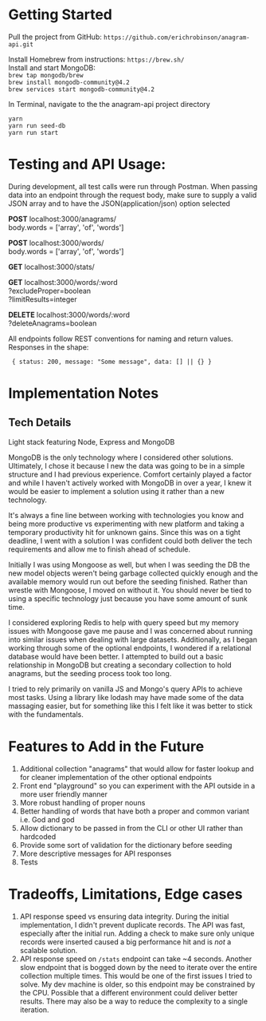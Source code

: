 # Getting Started

Pull the project from GitHub: `https://github.com/erichrobinson/anagram-api.git`

Install Homebrew from instructions: `https://brew.sh/`\
Install and start MongoDB:\
`brew tap mongodb/brew`\
`brew install mongodb-community@4.2`\
`brew services start mongodb-community@4.2`

In Terminal, navigate to the the anagram-api project directory

`yarn`\
`yarn run seed-db`\
`yarn run start`

# Testing and API Usage:
During development, all test calls were run through Postman. When passing data into an endpoint through the request body, make sure to supply a valid JSON array and to have the JSON(application/json) option selected

**POST** localhost:3000/anagrams/\
body.words = ['array', 'of', 'words']

**POST** localhost:3000/words/\
body.words = ['array', 'of', 'words']

**GET** localhost:3000/stats/

**GET** localhost:3000/words/:word\
?excludeProper=boolean\
?limitResults=integer

**DELETE** localhost:3000/words/:word\
?deleteAnagrams=boolean

All endpoints follow REST conventions for naming and return values. Responses in the shape:\
<code><pre>
{
status: 200,
message: "Some message",
data: [] || {}
}
</code></pre>

# Implementation Notes
## Tech Details
Light stack featuring Node, Express and MongoDB

MongoDB is the only technology where I considered other solutions. Ultimately, I chose it because I new the data was going to be in a simple structure and I had previous experience. Comfort certainly played a factor and while I haven't actively worked with MongoDB in over a year, I knew it would be easier to implement a solution using it rather than a new technology. 

It's always a fine line between working with technologies you know and being more productive vs experimenting with new platform and taking a temporary productivity hit for unknown gains. Since this was on a tight deadline, I went with a solution I was confident could both deliver the tech requirements and allow me to finish ahead of schedule.

Initially I was using Mongoose as well, but when I was seeding the DB the new model objects weren't being garbage collected quickly enough and the available memory would run out before the seeding finished. Rather than wrestle with Mongoose, I moved on without it. You should never be tied to
using a specific technology just because you have some amount of sunk time.

I considered exploring Redis to help with query speed but my memory issues with Mongoose gave me pause and I was concerned about running into similar issues when dealing with large datasets. Additionally, as I began working through some of the optional endpoints, I wondered if a relational database would have been better. I attempted to build out a basic relationship in MongoDB but creating a secondary collection to hold anagrams, but the seeding process took too long.

I tried to rely primarily on vanilla JS and Mongo's query APIs to achieve most tasks. Using a library like lodash may have made some of the data massaging easier, but for something like this I felt like it was better to stick with the fundamentals.

# Features to Add in the Future
1. Additional collection "anagrams" that would allow for faster lookup and for cleaner implementation of the other optional endpoints
2. Front end "playground" so you can experiment with the API outside in a more user friendly manner
3. More robust handling of proper nouns
4. Better handling of words that have both a proper and common variant i.e. God and god
5. Allow dictionary to be passed in from the CLI or other UI rather than hardcoded
6. Provide some sort of validation for the dictionary before seeding
7. More descriptive messages for API responses
8. Tests


# Tradeoffs, Limitations, Edge cases
1. API response speed vs ensuring data integrity. During the initial implementation, I didn't prevent duplicate records. The API was fast, especially after the initial run. Adding a check to make sure only unique records were inserted caused a big performance hit and is *not* a scalable solution. 
2. API response speed on `/stats` endpoint can take ~4 seconds. Another slow endpoint that is bogged down by the need to iterate over the entire collection multiple times. This would be one of the first issues I tried to solve. My dev machine is older, so this endpoint may be constrained by the CPU. Possible that a different environment could deliver better results. There may also be a way to reduce the complexity to a single iteration.
